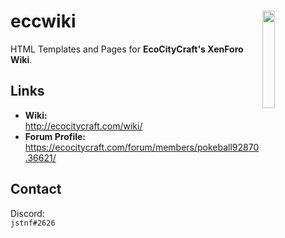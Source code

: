 # <img src="https://i.imgur.com/McHs0uU.png" align="right" width="20%" height="20%">eccwiki
HTML Templates and Pages for **EcoCityCraft's XenForo Wiki**.

Links
---
* **Wiki:**<br>http://ecocitycraft.com/wiki/
* **Forum Profile:**<br>https://ecocitycraft.com/forum/members/pokeball92870.36621/

Contact
---
Discord:<br>
`jstnf#2626`
